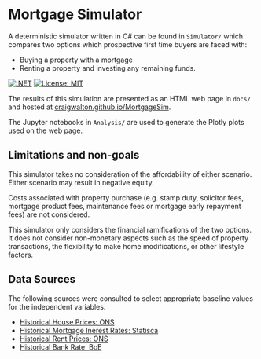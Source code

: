 # Mortgage Simulator

A deterministic simulator written in C# can be found in `Simulator/` which compares two options which prospective first time buyers are faced with:
* Buying a property with a mortgage
* Renting a property and investing any remaining funds.

[![.NET](https://github.com/craigwalton/MortgageSim/actions/workflows/dotnet.yml/badge.svg)](https://github.com/craigwalton/MortgageSim/actions/workflows/dotnet.yml)
[![License: MIT](https://img.shields.io/badge/License-MIT-yellow.svg)](https://opensource.org/licenses/MIT)

The results of this simulation are presented as an HTML web page in `docs/` and hosted at [craigwalton.github.io/MortgageSim](https://craigwalton.github.io/MortgageSim).

The Jupyter notebooks in `Analysis/` are used to generate the Plotly plots used on the web page.


## Limitations and non-goals

This simulator takes no consideration of the affordability of either scenario. Either scenario may result
in negative equity.

Costs associated with property purchase (e.g. stamp duty, solicitor fees, mortgage product fees, maintenance fees or
mortgage early repayment fees) are not considered.

This simulator only considers the financial ramifications of the two options. It does not consider non-monetary aspects
such as the speed of property transactions, the flexibility to make home modifications, or other lifestyle factors.


## Data Sources

The following sources were consulted to select appropriate baseline values for the independent variables.

* [Historical House Prices: ONS](https://www.ons.gov.uk/economy/inflationandpriceindices/bulletins/housepriceindex/august2023)
* [Historical Mortgage Inerest Rates: Statisca](https://www.statista.com/statistics/386301/uk-average-mortgage-interest-rates/)
* [Historical Rent Prices: ONS](https://www.ons.gov.uk/economy/inflationandpriceindices/bulletins/indexofprivatehousingrentalprices/september2023)
* [Historical Bank Rate: BoE](https://www.bankofengland.co.uk/boeapps/database/Bank-Rate.asp)
